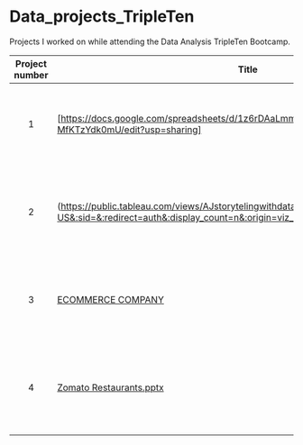 # Data_projects_TripleTen
Projects I worked on while attending the Data Analysis TripleTen Bootcamp.


| Project number | Title | Description |
| :-----------: | ----------- |----------- |
| 1 | [https://docs.google.com/spreadsheets/d/1z6rDAaLmmHV-JP9NOjYNWHYRuBtaRfh-MfKTzYdk0mU/edit?usp=sharing]| The project task was to analyze what vacation properties to recommend in the Manhattan Borough, NYC  |
| 2 | (https://public.tableau.com/views/AJstorytelingwithdataproject/Storyarch?:language=en-US&:sid=&:redirect=auth&:display_count=n&:origin=viz_share_link) | The project task was to analyze why customers at superstore had a high return rate and how to reduce returns |
| 3 | [ECOMMERCE COMPANY](https://github.com/Abdullahi-Muse/Data_projects_TripleTen/tree/main/ECOMMERCE%20COMPANY) | The project task was to show visuals on different aspects of the superstore dataset. |
| 4 |[Zomato Restaurants.pptx](https://github.com/user-attachments/files/17612733/Zomato.Restaurants.pptx) | The project task was to conduct restaurant analysis and offer recomendations based on the analysis |
